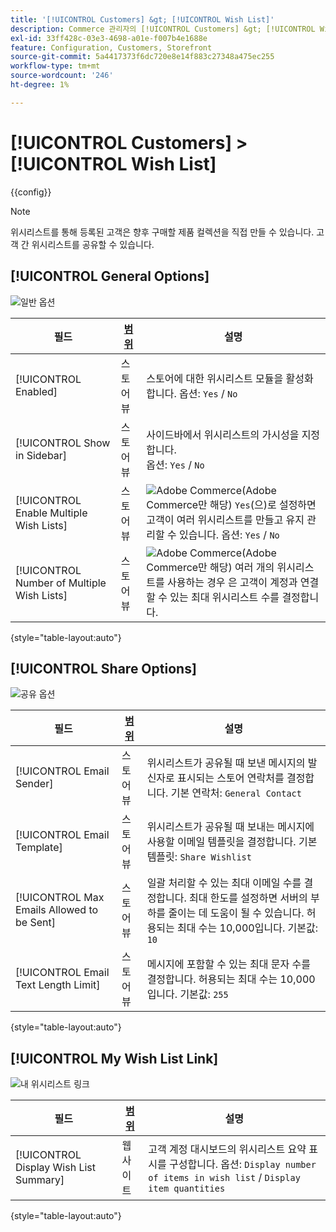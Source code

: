 ```yaml
---
title: '[!UICONTROL Customers] &gt; [!UICONTROL Wish List]'
description: Commerce 관리자의 [!UICONTROL Customers] &gt; [!UICONTROL Wish List] 페이지에서 구성 설정을 검토하십시오.
exl-id: 33ff428c-03e3-4698-a01e-f007b4e1688e
feature: Configuration, Customers, Storefront
source-git-commit: 5a4417373f6dc720e8e14f883c27348a475ec255
workflow-type: tm+mt
source-wordcount: '246'
ht-degree: 1%

---
```


# [!UICONTROL Customers] > [!UICONTROL Wish List]

{{config}}

>[!NOTE]
>
>위시리스트를 통해 등록된 고객은 향후 구매할 제품 컬렉션을 직접 만들 수 있습니다. 고객 간 위시리스트를 공유할 수 있습니다.

## [!UICONTROL General Options]

![일반 옵션](./assets/wishlist-general-options.png)<!-- zoom -->

<!--[General Options](https://experienceleague.adobe.com/ko/docs/commerce-admin/stores-sales/shopper-tools/wish-lists/wishlist-configuration) -->

| 필드 | [범위](../../getting-started/websites-stores-views.md#scope-settings) | 설명 |
|--- |--- |--- |
| [!UICONTROL Enabled] | 스토어 뷰 | 스토어에 대한 위시리스트 모듈을 활성화합니다. 옵션: `Yes` / `No` |
| [!UICONTROL Show in Sidebar] | 스토어 뷰 | 사이드바에서 위시리스트의 가시성을 지정합니다. <br/>옵션: `Yes` / `No` |
| [!UICONTROL Enable Multiple Wish Lists] | 스토어 뷰 | ![Adobe Commerce](../../assets/adobe-logo.svg)(Adobe Commerce만 해당) `Yes`(으)로 설정하면 고객이 여러 위시리스트를 만들고 유지 관리할 수 있습니다. 옵션: `Yes` / `No` |
| [!UICONTROL Number of Multiple Wish Lists] | 스토어 뷰 | ![Adobe Commerce](../../assets/adobe-logo.svg)(Adobe Commerce만 해당) 여러 개의 위시리스트를 사용하는 경우 은 고객이 계정과 연결할 수 있는 최대 위시리스트 수를 결정합니다. |

{style="table-layout:auto"}

## [!UICONTROL Share Options]

![공유 옵션](./assets/wishlist-share-options.png)<!-- zoom -->

<!-- [Share Options](https://experienceleague.adobe.com/ko/docs/commerce-admin/stores-sales/shopper-tools/wish-lists/wishlist-configuration) -->

| 필드 | [범위](../../getting-started/websites-stores-views.md#scope-settings) | 설명 |
|--- |--- |--- |
| [!UICONTROL Email Sender] | 스토어 뷰 | 위시리스트가 공유될 때 보낸 메시지의 발신자로 표시되는 스토어 연락처를 결정합니다. 기본 연락처: `General Contact` |
| [!UICONTROL Email Template] | 스토어 뷰 | 위시리스트가 공유될 때 보내는 메시지에 사용할 이메일 템플릿을 결정합니다. 기본 템플릿: `Share Wishlist` |
| [!UICONTROL Max Emails Allowed to be Sent] | 스토어 뷰 | 일괄 처리할 수 있는 최대 이메일 수를 결정합니다. 최대 한도를 설정하면 서버의 부하를 줄이는 데 도움이 될 수 있습니다. 허용되는 최대 수는 10,000입니다. 기본값: `10` |
| [!UICONTROL Email Text Length Limit] | 스토어 뷰 | 메시지에 포함할 수 있는 최대 문자 수를 결정합니다. 허용되는 최대 수는 10,000입니다. 기본값: `255` |

{style="table-layout:auto"}

## [!UICONTROL My Wish List Link]

![내 위시리스트 링크](./assets/wishlist-my-wishlist-link.png)<!-- zoom -->

<!--[My Wish List Link](https://experienceleague.adobe.com/ko/docs/commerce-admin/stores-sales/shopper-tools/wish-lists/wishlist-configuration) -->

| 필드 | [범위](../../getting-started/websites-stores-views.md#scope-settings) | 설명 |
|--- |--- |--- |
| [!UICONTROL Display Wish List Summary] | 웹 사이트 | 고객 계정 대시보드의 위시리스트 요약 표시를 구성합니다. 옵션: `Display number of items in wish list` / `Display item quantities` |

{style="table-layout:auto"}

